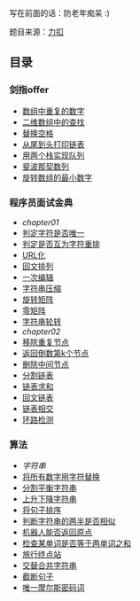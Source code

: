 写在前面的话：防老年痴呆 :)

题目来源：[力扣](https://leetcode-cn.com)

## 目录
### 剑指offer
- [数组中重复的数字](https://github.com/WavyPeng/happy-together/blob/main/for-offer/offer-solutions/src/main/resources/Problem03.md)
- [二维数组中的查找 ](https://github.com/WavyPeng/happy-together/blob/main/for-offer/offer-solutions/src/main/resources/Problem04.md)
- [替换空格](https://github.com/WavyPeng/happy-together/blob/main/for-offer/offer-solutions/src/main/resources/Problem05.md)
- [从尾到头打印链表](https://github.com/WavyPeng/happy-together/blob/main/for-offer/offer-solutions/src/main/resources/Problem06.md)
- [用两个栈实现队列](https://github.com/WavyPeng/happy-together/blob/main/for-offer/offer-solutions/src/main/resources/Problem09.md)
- [斐波那契数列](https://github.com/WavyPeng/happy-together/blob/main/for-offer/offer-solutions/src/main/resources/Problem10_1.md)
- [旋转数组的最小数字](https://github.com/WavyPeng/happy-together/blob/main/for-offer/offer-solutions/src/main/resources/Problem11.md)

### 程序员面试金典
- *chapter01*
- [判定字符是否唯一](https://github.com/WavyPeng/happy-together/blob/main/ctci/p01/src/main/resources/Problem01.md)
- [判定是否互为字符重排](https://github.com/WavyPeng/happy-together/blob/main/ctci/p01/src/main/resources/Problem02.md)
- [URL化](https://github.com/WavyPeng/happy-together/blob/main/ctci/p01/src/main/resources/Problem03.md)
- [回文排列](https://github.com/WavyPeng/happy-together/blob/main/ctci/p01/src/main/resources/Problem04.md)
- [一次编辑](https://github.com/WavyPeng/happy-together/blob/main/ctci/p01/src/main/resources/Problem05.md)
- [字符串压缩](https://github.com/WavyPeng/happy-together/blob/main/ctci/p01/src/main/resources/Problem06.md)
- [旋转矩阵](https://github.com/WavyPeng/happy-together/blob/main/ctci/p01/src/main/resources/Problem07.md)
- [零矩阵](https://github.com/WavyPeng/happy-together/blob/main/ctci/p01/src/main/resources/Problem08.md)
- [字符串轮转](https://github.com/WavyPeng/happy-together/blob/main/ctci/p01/src/main/resources/Problem09.md)
- *chapter02*
- [移除重复节点](https://github.com/WavyPeng/happy-together/blob/main/ctci/p02/src/main/resources/Problem01.md)
- [返回倒数第k个节点](https://github.com/WavyPeng/happy-together/blob/main/ctci/p02/src/main/resources/Problem02.md)
- [删除中间节点](https://github.com/WavyPeng/happy-together/blob/main/ctci/p02/src/main/resources/Problem03.md)
- [分割链表](https://github.com/WavyPeng/happy-together/blob/main/ctci/p02/src/main/resources/Problem04.md)
- [链表求和](https://github.com/WavyPeng/happy-together/blob/main/ctci/p02/src/main/resources/Problem05.md)
- [回文链表](https://github.com/WavyPeng/happy-together/blob/main/ctci/p02/src/main/resources/Problem06.md)
- [链表相交](https://github.com/WavyPeng/happy-together/blob/main/ctci/p02/src/main/resources/Problem07.md)
- [环路检测](https://github.com/WavyPeng/happy-together/blob/main/ctci/p02/src/main/resources/Problem08.md)

### 算法
- *字符串*
- [将所有数字用字符替换](https://github.com/WavyPeng/happy-together/blob/main/algorithm/serial-string/src/main/resources/%E5%B0%86%E6%89%80%E6%9C%89%E6%95%B0%E5%AD%97%E7%94%A8%E5%AD%97%E7%AC%A6%E6%9B%BF%E6%8D%A2.md)
- [分割平衡字符串](https://github.com/WavyPeng/happy-together/blob/main/algorithm/serial-string/src/main/resources/%E5%88%86%E5%89%B2%E5%B9%B3%E8%A1%A1%E5%AD%97%E7%AC%A6%E4%B8%B2.md)
- [上升下降字符串](https://github.com/WavyPeng/happy-together/blob/main/algorithm/serial-string/src/main/resources/%E4%B8%8A%E5%8D%87%E4%B8%8B%E9%99%8D%E5%AD%97%E7%AC%A6%E4%B8%B2.md)
- [将句子排序](https://github.com/WavyPeng/happy-together/blob/main/algorithm/serial-string/src/main/resources/%E5%B0%86%E5%8F%A5%E5%AD%90%E6%8E%92%E5%BA%8F.md)
- [判断字符串的两半是否相似](https://github.com/WavyPeng/happy-together/blob/main/algorithm/serial-string/src/main/resources/%E5%88%A4%E6%96%AD%E5%AD%97%E7%AC%A6%E4%B8%B2%E7%9A%84%E4%B8%A4%E5%8D%8A%E6%98%AF%E5%90%A6%E7%9B%B8%E4%BC%BC.md)
- [机器人能否返回原点](https://github.com/WavyPeng/happy-together/blob/main/algorithm/serial-string/src/main/resources/%E6%9C%BA%E5%99%A8%E4%BA%BA%E8%83%BD%E5%90%A6%E8%BF%94%E5%9B%9E%E5%8E%9F%E7%82%B9.md)
- [检查某单词是否等于两单词之和](https://github.com/WavyPeng/happy-together/blob/main/algorithm/serial-string/src/main/resources/%E6%A3%80%E6%9F%A5%E6%9F%90%E5%8D%95%E8%AF%8D%E6%98%AF%E5%90%A6%E7%AD%89%E4%BA%8E%E4%B8%A4%E5%8D%95%E8%AF%8D%E4%B9%8B%E5%92%8C.md)
- [旅行终点站](https://github.com/WavyPeng/happy-together/blob/main/algorithm/serial-string/src/main/resources/%E6%97%85%E8%A1%8C%E7%BB%88%E7%82%B9%E7%AB%99.md)
- [交替合并字符串](https://github.com/WavyPeng/happy-together/blob/main/algorithm/serial-string/src/main/resources/%E4%BA%A4%E6%9B%BF%E5%90%88%E5%B9%B6%E5%AD%97%E7%AC%A6%E4%B8%B2.md)
- [截断句子](https://github.com/WavyPeng/happy-together/blob/main/algorithm/serial-string/src/main/resources/%E6%88%AA%E6%96%AD%E5%8F%A5%E5%AD%90.md)
- [唯一摩尔斯密码词](https://github.com/WavyPeng/happy-together/blob/main/algorithm/serial-string/src/main/resources/%E5%94%AF%E4%B8%80%E6%91%A9%E5%B0%94%E6%96%AF%E5%AF%86%E7%A0%81%E8%AF%8D.md)
